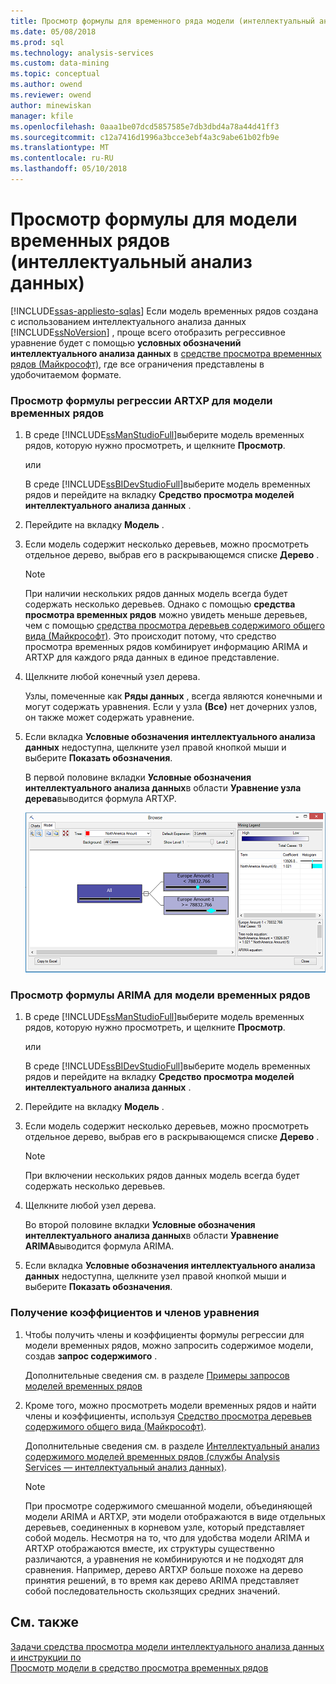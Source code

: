```yaml
---
title: Просмотр формулы для временного ряда модели (интеллектуальный анализ данных) | Документы Microsoft
ms.date: 05/08/2018
ms.prod: sql
ms.technology: analysis-services
ms.custom: data-mining
ms.topic: conceptual
ms.author: owend
ms.reviewer: owend
author: minewiskan
manager: kfile
ms.openlocfilehash: 0aaa1be07dcd5857585e7db3dbd4a78a44d41ff3
ms.sourcegitcommit: c12a7416d1996a3bcce3ebf4a3c9abe61b02fb9e
ms.translationtype: MT
ms.contentlocale: ru-RU
ms.lasthandoff: 05/10/2018
---
```

# <a name="view-the-formula-for-a-time-series-model-data-mining"></a>Просмотр формулы для модели временных рядов (интеллектуальный анализ данных)
[!INCLUDE[ssas-appliesto-sqlas](../../includes/ssas-appliesto-sqlas.md)]
  Если модель временных рядов создана с использованием интеллектуального анализа данных [!INCLUDE[ssNoVersion](../../includes/ssnoversion-md.md)] , проще всего отобразить регрессивное уравнение будет с помощью **условных обозначений интеллектуального анализа данных** в [средстве просмотра временных рядов (Майкрософт)](../../analysis-services/data-mining/browse-a-model-using-the-microsoft-time-series-viewer.md), где все ограничения представлены в удобочитаемом формате.  
  
### <a name="to-view-the-artxp-regression-formula-for-a-time-series-model"></a>Просмотр формулы регрессии ARTXP для модели временных рядов  
  
1.  В среде [!INCLUDE[ssManStudioFull](../../includes/ssmanstudiofull-md.md)]выберите модель временных рядов, которую нужно просмотреть, и щелкните **Просмотр**.  
  
     или  
  
     В среде [!INCLUDE[ssBIDevStudioFull](../../includes/ssbidevstudiofull-md.md)]выберите модель временных рядов и перейдите на вкладку **Средство просмотра моделей интеллектуального анализа данных** .  
  
2.  Перейдите на вкладку **Модель** .  
  
3.  Если модель содержит несколько деревьев, можно просмотреть отдельное дерево, выбрав его в раскрывающемся списке **Дерево** .  
  
    > [!NOTE]  
    >  При наличии нескольких рядов данных модель всегда будет содержать несколько деревьев. Однако с помощью **средства просмотра временных рядов** можно увидеть меньше деревьев, чем с помощью [средства просмотра деревьев содержимого общего вида (Майкрософт)](http://msdn.microsoft.com/library/751b4393-f6fd-48c1-bcef-bdca589ce34c). Это происходит потому, что средство просмотра временных рядов комбинирует информацию ARIMA и ARTXP для каждого ряда данных в единое представление.  
  
4.  Щелкните любой конечный узел дерева.  
  
     Узлы, помеченные как **Ряды данных** , всегда являются конечными и могут содержать уравнения. Если у узла **(Все)** нет дочерних узлов, он также может содержать уравнение.  
  
5.  Если вкладка **Условные обозначения интеллектуального анализа данных** недоступна, щелкните узел правой кнопкой мыши и выберите **Показать обозначения**.  
  
     В первой половине вкладки **Условные обозначения интеллектуального анализа данных**в области **Уравнение узла дерева**выводится формула ARTXP.  
  
     ![Просмотр формулы временных рядов в условных обозначениях](../../analysis-services/data-mining/media/ssdm-timeserieslegend.png "Просмотр формулы временных рядов в условных обозначениях")  
  
### <a name="to-view-the-arima-formula-for-a-time-series-model"></a>Просмотр формулы ARIMA для модели временных рядов  
  
1.  В среде [!INCLUDE[ssManStudioFull](../../includes/ssmanstudiofull-md.md)]выберите модель временных рядов, которую нужно просмотреть, и щелкните **Просмотр**.  
  
     или  
  
     В среде [!INCLUDE[ssBIDevStudioFull](../../includes/ssbidevstudiofull-md.md)]выберите модель временных рядов и перейдите на вкладку **Средство просмотра моделей интеллектуального анализа данных** .  
  
2.  Перейдите на вкладку **Модель** .  
  
3.  Если модель содержит несколько деревьев, можно просмотреть отдельное дерево, выбрав его в раскрывающемся списке **Дерево** .  
  
    > [!NOTE]  
    >  При включении нескольких рядов данных модель всегда будет содержать несколько деревьев.  
  
4.  Щелкните любой узел дерева.  
  
     Во второй половине вкладки **Условные обозначения интеллектуального анализа данных**в области **Уравнение ARIMA**выводится формула ARIMA.  
  
5.  Если вкладка **Условные обозначения интеллектуального анализа данных** недоступна, щелкните узел правой кнопкой мыши и выберите **Показать обозначения**.  
  
### <a name="to-get-the-coefficients-and-terms-for-the-equation"></a>Получение коэффициентов и членов уравнения  
  
1.  Чтобы получить члены и коэффициенты формулы регрессии для модели временных рядов, можно запросить содержимое модели, создав **запрос содержимого** .  
  
     Дополнительные сведения см. в разделе [Примеры запросов моделей временных рядов](../../analysis-services/data-mining/time-series-model-query-examples.md)  
  
2.  Кроме того, можно просмотреть модели временных рядов и найти члены и коэффициенты, используя [Средство просмотра деревьев содержимого общего вида (Майкрософт)](http://msdn.microsoft.com/library/751b4393-f6fd-48c1-bcef-bdca589ce34c).  
  
     Дополнительные сведения см. в разделе [Интеллектуальный анализ содержимого моделей временных рядов (службы Analysis Services — интеллектуальный анализ данных)](../../analysis-services/data-mining/mining-model-content-for-time-series-models-analysis-services-data-mining.md).  
  
    > [!NOTE]  
    >  При просмотре содержимого смешанной модели, объединяющей модели ARIMA и ARTXP, эти модели отображаются в виде отдельных деревьев, соединенных в корневом узле, который представляет собой модель. Несмотря на то, что для удобства модели ARIMA и ARTXP отображаются вместе, их структуры существенно различаются, а уравнения не комбинируются и не подходят для сравнения. Например, дерево ARTXP больше похоже на дерево принятия решений, в то время как дерево ARIMA представляет собой последовательность скользящих средних значений.  
  
## <a name="see-also"></a>См. также  
 [Задачи средства просмотра модели интеллектуального анализа данных и инструкции по](../../analysis-services/data-mining/mining-model-viewer-tasks-and-how-tos.md)   
 [Просмотр модели в средство просмотра временных рядов](../../analysis-services/data-mining/browse-a-model-using-the-microsoft-time-series-viewer.md)  
  
  
